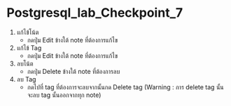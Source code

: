 # Postgresql_lab_Checkpoint_7
1. แก้ไข้โน้ต
   - กดปุ่ม Edit ข้างใต้ note ที่ต้องการแก้ไข
3. แก้ไข้ Tag
   - กดปุ่ม Edit ข้างใต้ note ที่ต้องการแก้ไข
5. ลบโน้ต
   - กดปุ่ม Delete ข้างใต้ note ที่ต้องการลบ
7. ลบ Tag
   - กดไปที่ tag ที่ต้องการจะลบจากนั้นกด Delete tag (Warning : การ delete tag นั้นจะลบ tag นั้นออกจากทุก note)
